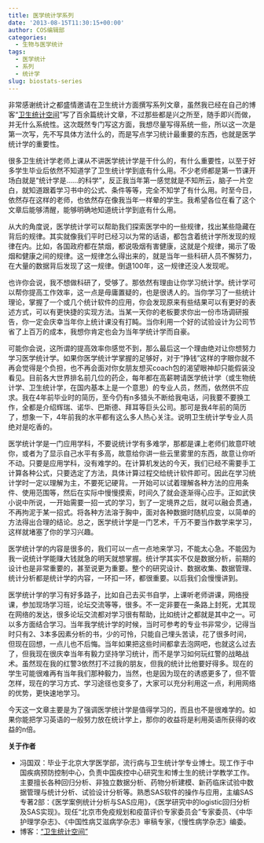 ```yaml
---
title: 医学统计学系列
date: '2013-08-15T11:30:15+00:00'
author: COS编辑部
categories:
  - 生物与医学统计
tags:
  - 医学统计
  - 系列
  - 统计学
slug: biostats-series
---
```


非常感谢统计之都盛情邀请在卫生统计方面撰写系列文章，虽然我已经在自己的博客“[卫生统计空间](http://hi.baidu.com/healthstat)”写了百余篇统计文章，不过那些都是兴之所至，随手即兴而做，并无什么系统性。这次既然专门写这方面，我想尽量写得系统一些，所以这一次是第一次写，先不写具体方法什么的，而是写点学习统计最重要的东西，也就是医学统计学的重要性。

很多卫生统计学老师上课从不讲医学统计学是干什么的，有什么重要性，以至于好多学生毕业后依然不知道学了卫生统计学到底有什么用。不少老师都是第一节课开场白就是“统计学是……的科学”，反正我当年第一感觉就是不知所云，脑子一片空白，就知道跟着学习书中的公式、条件等等，完全不知学了有什么用。时至今日，依然存在这样的老师，也依然存在像我当年一样晕的学生。我希望各位在看了这个文章后能够清醒，能够明确地知道统计学到底有什么用。
  
<!--more-->


  
从大的角度说，医学统计学可以帮助我们探索医学中的一些规律，找出某些隐藏在背后的规律。其实就像我们平时已经习以为常的话语，都包含着统计学所发现的规律在内。比如，各国政府都在禁烟，都说吸烟有害健康，这就是个规律，揭示了吸烟和健康之间的规律。这一规律怎么得出来的，就是当年一些科研人员不懈努力，在大量的数据背后发现了这一规律。倒退100年，这一规律还没人发现呢。

也许你会说，我不想做科研了，受够了。那依然有理由让你学习统计学。统计学可以帮你提高工作效率，这一点是毋庸置疑的，也是很诱人的。当你学习了一些统计理论，掌握了一个或几个统计软件的应用，你会发现原来有些结果可以有更好的表述方式，可以有更快捷的实现方法。当某一天你的老板要求你出一份市场调研报告，你一定会庆幸当年你上统计课没有打盹。当你利用一个好的试验设计为公司节省了上百万的成本，我想你肯定也会为当年学统计学而自豪。

可能你会说，这所谓的提高效率你感觉不到，那么最后这一个理由绝对让你想努力学习医学统计学。如果你医学统计学掌握的足够好，对于“挣钱”这样的字眼你就不再会觉得是个负担，也不再会面对你女朋友想买coach包的渴望眼神却只能假装没看见。目前各大世界排名前几位的药企，每年都在高薪聘请医学统计学（或生物统计学、卫生统计学，在国内基本上是一个意思）的专业人员，然而，依然供不应求。我在4年前毕业时的简历，至今仍有n多猎头不断给我电话，问我要不要换工作，全都是介绍辉瑞、诺华、巴斯德、拜耳等巨头公司。那可是我4年前的简历了，想象一下，4年前我的水平都有这么多人热心关注。说明卫生统计学专业人员绝对是吃香的。

医学统计学是一门应用学科，不要说统计学有多难学，那都是课上老师们故意吓唬你，或者为了显示自己水平有多高，故意给你讲一些云里雾里的东西，故意让你听不动。只要是应用学科，没有难学的。在计算机发达的今天，我们已经不需要手工计算各种公式，只要选定了方法，具体计算过程交给统计软件即可。因此在学习统计学时一定以理解为主，不要死记硬背。一开始可以试着理解各种方法的应用条件、使用范围等，然后在实际中慢慢摸索，时间久了就会逐渐得心应手。正如武侠小说中所说，一开始需要一招一式的学习，到了一定境界之后，就可以融会贯通，不再拘泥于某一招式。将各种方法溶于胸中，面对各种数据时随机应变，以简单的方法得出合理的结论。总之，医学统计学是一门艺术，千万不要当作数学来学习，这样就堵塞了你的学习兴趣。

医学统计学的内容是很多的，我们可以一点一点地来学习，不能太心急。不能因为我一说统计学能赚大钱就急的明天就想掌握。统计学其实不仅是数据分析，前期的设计也是非常重要的，甚至说更为重要。整个的研究设计、数据收集、数据管理、统计分析都是统计学的内容，一环扣一环，都很重要。以后我们会慢慢讲到。

医学统计学的学习有好多路子，比如自己去买书自学，上课听老师讲课，网络授课，参加现场学习班，论坛交流等等，很多。不一定非要在一条路上封死，尤其现在网络的发达，很多论坛交流都对学习很有帮助，比如统计之都就是其中之一。可以多方面结合学习。当年我学统计学的时候，当时可参考的专业书非常少，记得当时只有2、3本多因素分析的书，少的可怜，只能自己埋头苦读，花了很多时间，但现在回想，一点儿也不后悔。当年如果把这些时间都拿去泡网吧，也就这么过去了，但我现在很庆幸当年有毅力坚持学习统计，而不是学习如何玩红警的战略战术。虽然现在我的红警3依然打不过我的朋友，但我的统计比他要好得多。现在的学生可能很难再有当年我们那种毅力，当然，也是因为现在的诱惑更多了，但不管怎样，现在的学习方式、学习途径也变多了，大家可以充分利用这一点，利用网络的优势，更快速地学习。

今天这一文章主要是为了强调医学统计学是值得学习的，而且也不是很难学的。如果你能把学习英语的一般努力放在统计学上，那你的收益将是利用英语所获得的收益的n倍。

**关于作者**

  * 冯国双：毕业于北京大学医学部，流行病与卫生统计学专业博士。现工作于中国疾病预防控制中心，负责中国疾控中心研究生和博士生的统计学教学工作。主要擅长各种回归分析、非独立数据分析、药物分析建模、新药临床试验中数据管理与统计分析、试验设计分析等。熟悉SAS软件的操作与应用，主编SAS专著2部：《医学案例统计分析与SAS应用》，《医学研究中的logistic回归分析及SAS实现》。现任“北京市免疫规划和疫苗评价专家委员会”专家委员、《中华护理学杂志》、《中国性病艾滋病学杂志》审稿专家，《慢性病学杂志》编委。
  * 博客：[“卫生统计空间”](http://hi.baidu.com/healthstat)

